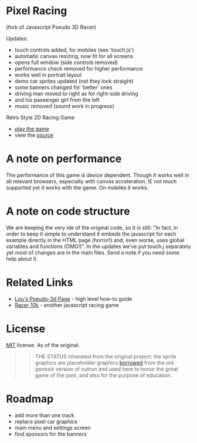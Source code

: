 Pixel Racing 
==========================
(fork of Javascript Pseudo 3D Racer)

Updates:
- touch controls added, for mobiles (see 'touch.js')
- automatic canvas resizing, now fit for all screens
- opens full window (side controls removed)
- performance check removed for higher performance
- works well in portrait layout 
- demo car sprites updated (not they look straight)
- some banners changed for 'better' ones
- driving man moved to right as for right-side driving
- and his passenger girl from the left
- music removed (sound work in progress)

Retro Style 2D Racing Game

 * [play the game](https://angrybud.com/games/pixelracing)
 * view the [source](https://github.com/angrybuddy/javascript-racer)

A note on performance
=====================

The performance of this game is device dependent. Though it works well in all 
relevant browsers, especially with canvas acceleration, IE not much supported 
yet it works with the game. On mobiles it works.

A note on code structure
========================

We are keeping the very ide of the original code, so it is still: "In fact, in order to
keep it simple to understand it embeds the javascript for each example directly in the HTML
page (horror!) and, even worse, uses global variables and functions (OMG!)". In the updates 
we've put touch.j separately yet most of changes are in the main files. Send a note if 
you need some help about it.

Related Links
=============

 * [Lou's Pseudo-3d Page](http://www.extentofthejam.com/pseudo/) - high level how-to guide
 * [Racer 10k](https://github.com/onaluf/RacerJS) - another javascript racing game

License
=======

[MIT](http://en.wikipedia.org/wiki/MIT_License) license. As of the original.

>> THE STATUS inhereted from the original project: the sprite graphics are placeholder 
graphics [borrowed](http://pixel.garoux.net/game/44) from the old genesis version of outrun 
and used here to honor the great game of the past, and also for the purpose of education. 

Roadmap
=======

- add more than one track
- replace pixel car graphics
- main menu and settings screen
- find sponsors for the banners

